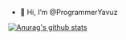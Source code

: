 - 👋 Hi, I’m @ProgrammerYavuz

[![Anurag's github stats](https://github-readme-stats.vercel.app/api?username=ProgrammerYavuz)](https://github.com/ProgrammerYavuz/github-readme-stats)
